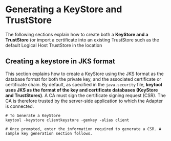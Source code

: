# Generating a KeyStore and TrustStore

The following sections explain how to create both a **KeyStore and a TrustStore** (or import a certificate into an 
existing TrustStore such as the default Logical Host TrustStore in the location

## Creating a keystore in JKS format

This section explains how to create a KeyStore using the JKS format as the database format for both the private key, 
and the associated certificate or certificate chain. By default, as specified in the `java.security` file, **keytool 
uses JKS as the format of the key and certificate databases (KeyStore and TrustStores)**. A CA must sign the 
certificate signing request (CSR). The CA is therefore trusted by the server-side application to which the Adapter 
is connected.

```shell
# To Generate a KeyStore
keytool -keystore clientkeystore -genkey -alias client

# Once prompted, enter the information required to generate a CSR. A sample key generation section follows.

```